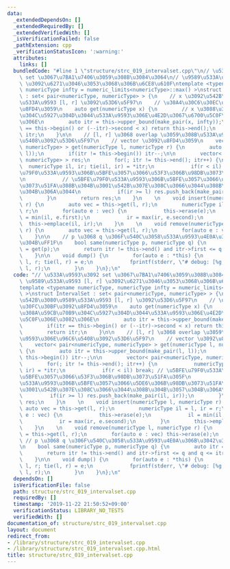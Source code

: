```yaml
---
data:
  _extendedDependsOn: []
  _extendedRequiredBy: []
  _extendedVerifiedWith: []
  _isVerificationFailed: false
  _pathExtension: cpp
  _verificationStatusIcon: ':warning:'
  attributes:
    links: []
  bundledCode: "#line 1 \"structure/strc_019_intervalset.cpp\"\n// \u533A\u9593\u3092\
    \ set \u3067\u7BA1\u7406\u3059\u308B\u3084\u3064\n// \u9589\u533A\u9593 [l, r]\
    \ \u3092\u6271\u3046\u3053\u3068\u306B\u6CE8\u610F\ntemplate <typename numericType,\
    \ numericType infty = numeric_limits<numericType>::max() >\nstruct IntervalSet\
    \ : set< pair<numericType, numericType> > {\n    // x \u3092\u542B\u3080\u9589\
    \u533A\u9593 [l, r] \u3092\u53D6\u5F97\n    // \u30A4\u30C6\u30EC\u30FC\u30BF\u3092\
    \u8FD4\u3059\n    auto get(numericType x) {\n        // x \u3088\u308A\u59CB\u70B9\
    \u304C\u5927\u304D\u3044\u533A\u9593\u306E\u4E2D\u3067\u6700\u5C0F\u306E\u3082\
    \u306E\n        auto itr = this->upper_bound(make_pair(x, infty));\n        if(itr\
    \ == this->begin() or (--itr)->second < x) return this->end();\n        return\
    \ itr;\n    }\n\n    // [l, r] \u3068 overlap \u3059\u308B\u533A\u9593\u306E\u96C6\
    \u5408\u3092\u53D6\u5F97\n    // vector \u3092\u8FD4\u3059\n    vector< pair<numericType,\
    \ numericType> > get(numericType l, numericType r) {\n        auto itr = this->upper_bound(make_pair(l,\
    \ l));\n        if(itr != this->begin()) itr--;\n\n        vector< pair<numericType,\
    \ numericType> > res;\n        for(; itr != this->end(); itr++) {\n          \
    \  numericType il, ir; tie(il, ir) = *itr;\n            if(r < il) break; // \u5BFE\
    \u79F0\u533A\u9593\u306B\u5BFE\u3057\u3066\u53F3\u306B\u98DB\u3073\u51FA\u305F\
    \n            // \u5BFE\u79F0\u533A\u9593\u306B\u5BFE\u3057\u3066\u5DE6\u306B\u98DB\
    \u3073\u51FA\u308B\u304B\u3001\u542B\u307E\u308C\u3066\u3044\u308B\u304B\u3057\
    \u304B\u306A\u3044\n            if(ir >= l) res.push_back(make_pair(il, ir));\n\
    \        }\n        return res;\n    }\n    \n    void insert(numericType l, numericType\
    \ r) {\n        auto vec = this->get(l, r);\n        numericType il = l, ir =\
    \ r;\n        for(auto e : vec) {\n            this->erase(e);\n            il\
    \ = min(il, e.first);\n            ir = max(ir, e.second);\n        }\n      \
    \  this->emplace(il, ir);\n    }\n    \n    void remove(numericType l, numericType\
    \ r) {\n        auto vec = this->get(l, r);\n        for(auto e : vec) this->erase(e);\n\
    \    }\n\n    // p \u3068 q \u306F\u540C\u3058\u533A\u9593\u4E0A\u306B\u3042\u308B\
    \u304B\uFF1F\n    bool same(numericType p, numericType q) {\n        auto itr\
    \ = get(p);\n        return itr != this->end() and itr->first <= q and q <= itr.second;\n\
    \    }\n\n    void dump() {\n        for(auto e : *this) {\n            numericType\
    \ l, r; tie(l, r) = e;\n            fprintf(stderr, \"# debug: [%g, %g]\\n\",\
    \ l, r);\n        }\n    }\n};\n"
  code: "// \u533A\u9593\u3092 set \u3067\u7BA1\u7406\u3059\u308B\u3084\u3064\n//\
    \ \u9589\u533A\u9593 [l, r] \u3092\u6271\u3046\u3053\u3068\u306B\u6CE8\u610F\n\
    template <typename numericType, numericType infty = numeric_limits<numericType>::max()\
    \ >\nstruct IntervalSet : set< pair<numericType, numericType> > {\n    // x \u3092\
    \u542B\u3080\u9589\u533A\u9593 [l, r] \u3092\u53D6\u5F97\n    // \u30A4\u30C6\u30EC\
    \u30FC\u30BF\u3092\u8FD4\u3059\n    auto get(numericType x) {\n        // x \u3088\
    \u308A\u59CB\u70B9\u304C\u5927\u304D\u3044\u533A\u9593\u306E\u4E2D\u3067\u6700\
    \u5C0F\u306E\u3082\u306E\n        auto itr = this->upper_bound(make_pair(x, infty));\n\
    \        if(itr == this->begin() or (--itr)->second < x) return this->end();\n\
    \        return itr;\n    }\n\n    // [l, r] \u3068 overlap \u3059\u308B\u533A\
    \u9593\u306E\u96C6\u5408\u3092\u53D6\u5F97\n    // vector \u3092\u8FD4\u3059\n\
    \    vector< pair<numericType, numericType> > get(numericType l, numericType r)\
    \ {\n        auto itr = this->upper_bound(make_pair(l, l));\n        if(itr !=\
    \ this->begin()) itr--;\n\n        vector< pair<numericType, numericType> > res;\n\
    \        for(; itr != this->end(); itr++) {\n            numericType il, ir; tie(il,\
    \ ir) = *itr;\n            if(r < il) break; // \u5BFE\u79F0\u533A\u9593\u306B\
    \u5BFE\u3057\u3066\u53F3\u306B\u98DB\u3073\u51FA\u305F\n            // \u5BFE\u79F0\
    \u533A\u9593\u306B\u5BFE\u3057\u3066\u5DE6\u306B\u98DB\u3073\u51FA\u308B\u304B\
    \u3001\u542B\u307E\u308C\u3066\u3044\u308B\u304B\u3057\u304B\u306A\u3044\n   \
    \         if(ir >= l) res.push_back(make_pair(il, ir));\n        }\n        return\
    \ res;\n    }\n    \n    void insert(numericType l, numericType r) {\n       \
    \ auto vec = this->get(l, r);\n        numericType il = l, ir = r;\n        for(auto\
    \ e : vec) {\n            this->erase(e);\n            il = min(il, e.first);\n\
    \            ir = max(ir, e.second);\n        }\n        this->emplace(il, ir);\n\
    \    }\n    \n    void remove(numericType l, numericType r) {\n        auto vec\
    \ = this->get(l, r);\n        for(auto e : vec) this->erase(e);\n    }\n\n   \
    \ // p \u3068 q \u306F\u540C\u3058\u533A\u9593\u4E0A\u306B\u3042\u308B\u304B\uFF1F\
    \n    bool same(numericType p, numericType q) {\n        auto itr = get(p);\n\
    \        return itr != this->end() and itr->first <= q and q <= itr.second;\n\
    \    }\n\n    void dump() {\n        for(auto e : *this) {\n            numericType\
    \ l, r; tie(l, r) = e;\n            fprintf(stderr, \"# debug: [%g, %g]\\n\",\
    \ l, r);\n        }\n    }\n};\n"
  dependsOn: []
  isVerificationFile: false
  path: structure/strc_019_intervalset.cpp
  requiredBy: []
  timestamp: '2019-11-22 21:50:52+09:00'
  verificationStatus: LIBRARY_NO_TESTS
  verifiedWith: []
documentation_of: structure/strc_019_intervalset.cpp
layout: document
redirect_from:
- /library/structure/strc_019_intervalset.cpp
- /library/structure/strc_019_intervalset.cpp.html
title: structure/strc_019_intervalset.cpp
---
```

